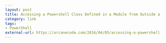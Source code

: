 ```yaml
---
layout: post
title: Accessing a Powershell Class Defined in a Module from Outside a Module
category: link
tags:
- PowerShell
external-url: https://arcanecode.com/2016/04/05/accessing-a-powershell-class-defined-in-a-module-from-outside-a-module/
---
```

